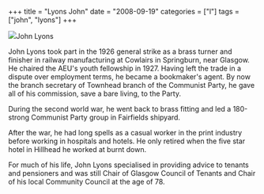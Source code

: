 +++
title = "Lyons John"
date = "2008-09-19"
categories = ["l"]
tags = ["john", "lyons"]
+++

![](http://79.170.40.183/grahamstevenson.me.uk/images/stories/lyons%20john%202.jpg)John Lyons

John Lyons took part in the 1926 general strike as a brass turner and finisher in railway manufacturing at Cowlairs in Springburn, near Glasgow. He chaired the AEU's youth fellowship in 1927. Having left the trade in a dispute over employment terms, he became a bookmaker's agent. By now the branch secretary of Townhead branch of the Communist Party, he gave all of his commission, save a bare living, to the Party.

During the second world war, he went back to brass fitting and led a 180-strong Communist Party group in Fairfields shipyard.

After the war, he had long spells as a casual worker in the print industry before working in hospitals and hotels. He only retired when the five star hotel in Hillhead he worked at burnt down.

For much of his life, John Lyons specialised in providing advice to tenants and pensioners and was still Chair of Glasgow Council of Tenants and Chair of his local Community Council at the age of 78.
